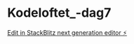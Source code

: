 # Kodeloftet_-dag7

[Edit in StackBlitz next generation editor ⚡️](https://stackblitz.com/~/github.com/Kodealex/Kodeloftet_-dag7)
